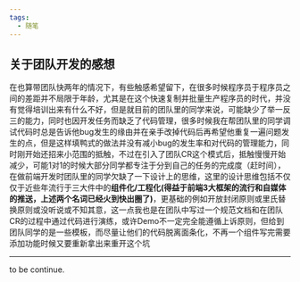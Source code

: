 ```yaml
---
tags: 
  - 随笔
---
```

## 关于团队开发的感想
  在也算带团队快两年的情况下，有些触感希望留下，在很多时候程序员于程序员之间的差距并不局限于年龄，尤其是在这个快速复制并批量生产程序员的时代，并没有觉得培训出来有什么不好，但是就目前的团队里的同学来说，可能缺少了举一反三的能力，同时也因开发任务而缺乏了代码管理，很多时候我在帮团队里的同学调试代码时总是告诉他bug发生的缘由并在亲手改掉代码后再希望他重复一遍问题发生的点，但是这样填鸭式的做法并没有减小bug的发生率和对代码的管理能力，同时刚开始还招来小范围的抵触，不过在引入了团队CR这个模式后，抵触慢慢开始减少，可能1对1的时候大部分同学都专注于分到自己的任务的完成度（赶时间），在做前端开发时团队里的同学欠缺了一下设计上的思维，这里的设计思维包括不仅仅于近些年流行于三大件中的**组件化/工程化(得益于前端3大框架的流行和自媒体的推送，上述两个名词已经火到快出圈了)**，更基础的例如开放封闭原则或里氏替换原则或没听说或不知其意，这一点我也是在团队中写过一个规范文档和在团队CR的过程中通过代码进行演练，或许Demo不一定完全能遵循上诉原则，但给到团队同学的是一些模板，而尽量让他们的代码脱离面条化，不再一个组件写完需要添加功能时候又要重新拿出来重开这个坑

  ---
  to be continue.